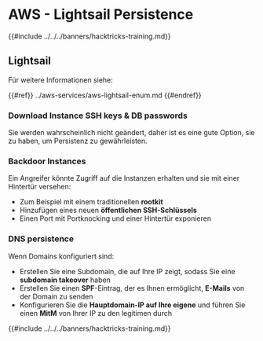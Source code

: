 # AWS - Lightsail Persistence

{{#include ../../../banners/hacktricks-training.md}}

## Lightsail

Für weitere Informationen siehe:

{{#ref}}
../aws-services/aws-lightsail-enum.md
{{#endref}}

### Download Instance SSH keys & DB passwords

Sie werden wahrscheinlich nicht geändert, daher ist es eine gute Option, sie zu haben, um Persistenz zu gewährleisten.

### Backdoor Instances

Ein Angreifer könnte Zugriff auf die Instanzen erhalten und sie mit einer Hintertür versehen:

- Zum Beispiel mit einem traditionellen **rootkit**
- Hinzufügen eines neuen **öffentlichen SSH-Schlüssels**
- Einen Port mit Portknocking und einer Hintertür exponieren

### DNS persistence

Wenn Domains konfiguriert sind:

- Erstellen Sie eine Subdomain, die auf Ihre IP zeigt, sodass Sie eine **subdomain takeover** haben
- Erstellen Sie einen **SPF**-Eintrag, der es Ihnen ermöglicht, **E-Mails** von der Domain zu senden
- Konfigurieren Sie die **Hauptdomain-IP auf Ihre eigene** und führen Sie einen **MitM** von Ihrer IP zu den legitimen durch

{{#include ../../../banners/hacktricks-training.md}}
